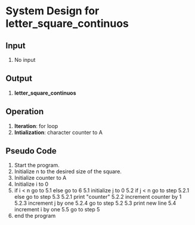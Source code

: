 # System Design for letter_square_continuos

## Input
1. No input

## Output
1. **letter_square_continuos**

## Operation
1. **Iteration**: for loop
2. **Intialization**: character counter to A

## Pseudo Code
1. Start the program.
2. Initialize n to the desired size of the square.
3. Initialize counter to A
4. Initialize i to 0
5. if i < n go to 5.1 else go to 6
    5.1 initialize j to 0
    5.2 if j < n go to step 5.2.1 else go to step 5.3
        5.2.1 print "counter"
        5.2.2 increment counter by 1
        5.2.3 increment j by one 
        5.2.4 go to step 5.2
    5.3 print new line
    5.4 increment i by one
    5.5 go to step 5
6. end the program